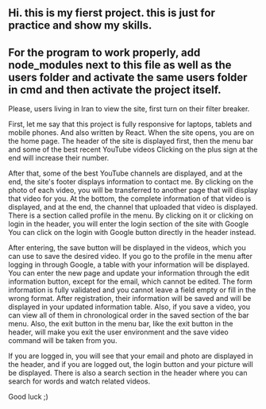 Hi.
this is my fierst project.
this is just for practice and show my skills.
------------------------------------
For the program to work properly,
add node_modules next to this file as well as the users folder and
activate the same users folder in cmd and then 
activate the project itself.
-------------------------------------
Please, users living in Iran to view the site, first turn on their filter breaker.

First, let me say that this project is fully responsive for laptops, tablets and mobile phones.
And also written by React.
When the site opens, you are on the home page.
The header of the site is displayed first, then the menu bar and some of the best recent YouTube videos
Clicking on the plus sign at the end will increase their number.

After that, some of the best YouTube channels are displayed, and at the end, the site's footer displays information to contact me.
By clicking on the photo of each video, you will be transferred to another page that will display that video for you.
At the bottom, the complete information of that video is displayed, and at the end, the channel that uploaded that video is displayed.
There is a section called profile in the menu.
  By clicking on it or clicking on login in the header, you will enter the login section of the site with Google
  You can click on the login with Google button directly in the header instead.

After entering, the save button will be displayed in the videos, which you can use to save the desired video.
If you go to the profile in the menu after logging in through Google, a table with your information will be displayed.
You can enter the new page and update your information through the edit information button, except for the email, which cannot be edited.
The form information is fully validated and you cannot leave a field empty or fill in the wrong format.
After registration, their information will be saved and will be displayed in your updated information table.
Also, if you save a video, you can view all of them in chronological order in the saved section of the bar menu.
  Also, the exit button in the menu bar, like the exit button in the header, will make you exit the user environment and the save video command will be taken from you.

If you are logged in, you will see that your email and photo are displayed in the header, and if you are logged out, the login button and your picture will be displayed.
There is also a search section in the header where you can search for words and watch related videos.

Good luck ;)

